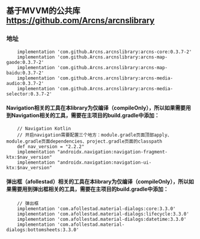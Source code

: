 ## 基于MVVM的公共库 https://github.com/Arcns/arcnslibrary

### 地址
```
    implementation 'com.github.Arcns.arcnslibrary:arcns-core:0.3.7-2'
    implementation 'com.github.Arcns.arcnslibrary:arcns-map-gaode:0.3.7-2'
    implementation 'com.github.Arcns.arcnslibrary:arcns-map-baidu:0.3.7-2'
    implementation 'com.github.Arcns.arcnslibrary:arcns-media-audio:0.3.7-2'
    implementation 'com.github.Arcns.arcnslibrary:arcns-media-selector:0.3.7-2'
```

#### Navigation相关的工具在本library为仅编译（compileOnly），所以如果需要用到Navigation相关的工具，需要在主项目的build.gradle中添加：
```
    // Navigation Kotlin
    // 开启navigation需要配置三个地方：module.gradle页面顶部apply、module.gradle页面dependencies、project.gradle页面的classpath
    def nav_version = "2.2.2"
    implementation "androidx.navigation:navigation-fragment-ktx:$nav_version"
    implementation "androidx.navigation:navigation-ui-ktx:$nav_version"
```

####  弹出框（afollestad）相关的工具在本library为仅编译（compileOnly），所以如果需要用到弹出框相关的工具，需要在主项目的build.gradle中添加：
```
    // 弹出框
    implementation 'com.afollestad.material-dialogs:core:3.3.0'
    implementation 'com.afollestad.material-dialogs:lifecycle:3.3.0'
    implementation 'com.afollestad.material-dialogs:datetime:3.3.0'
    implementation 'com.afollestad.material-dialogs:bottomsheets:3.3.0'
```
